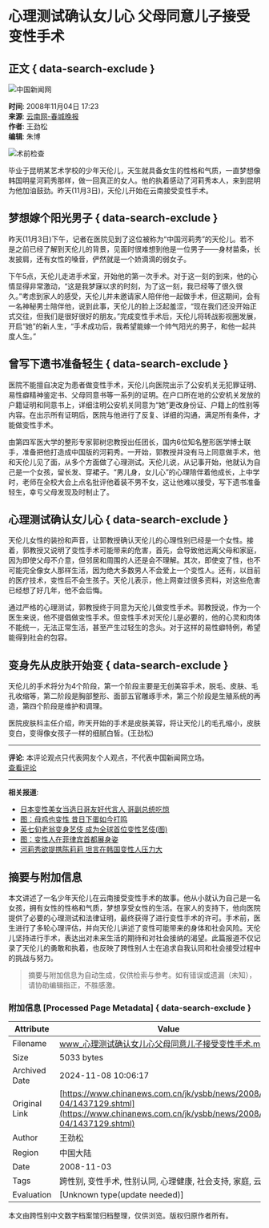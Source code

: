 # 心理测试确认女儿心 父母同意儿子接受变性手术

## 正文 { data-search-exclude }


![中国新闻网](http://i5.chinanews.com/images/images1/logo2.gif)

**时间**: 2008年11月04日 17:23  
**来源**: [云南网-春城晚报](http://comment.chinanews.com.cn/comments/comments.php?newsid=1437129)  
**作者**: 王劲松  
**编辑**: 朱博  

![术前检查](U190P4T8D1437129F107DT20081104172328.jpg)  

毕业于昆明某艺术学校的少年天伦儿，天生就具备女生的性格和气质，一直梦想像韩国明星河莉秀那样，做一回真正的女人。他的执着感动了河莉秀本人，来到昆明为他加油鼓劲。昨天(11月3日)，天伦儿开始在云南接受变性手术。

## 梦想嫁个阳光男子 { data-search-exclude }

昨天(11月3日)下午，记者在医院见到了这位被称为“中国河莉秀”的天伦儿。若不是之前已经了解到天伦儿的背景，见面时很难想到他是一位男子——身材苗条，长发披肩，还有女性的嗓音，俨然就是一个娇滴滴的弱女子。

下午5点，天伦儿走进手术室，开始他的第一次手术。对于这一刻的到来，他的心情显得非常激动，“这是我梦寐以求的时刻，为了这一刻，我已经等了很久很久。”考虑到家人的感受，天伦儿并未邀请家人陪伴他一起做手术，但这期间，会有一名神秘男士陪伴他，说到此事，天伦儿的脸上泛起羞涩，“现在我们还没开始正式交往，但我们是很好很好的朋友。”完成变性手术后，天伦儿将转战影视圈发展，开启“她”的新人生，“手术成功后，我希望能嫁一个帅气阳光的男子，和他一起共度人生。”

## 曾写下遗书准备轻生 { data-search-exclude }

医院不能擅自决定为患者做变性手术，天伦儿向医院出示了公安机关无犯罪证明、易性癖精神鉴定书、父母同意书等一系列的证明。在户口所在地的公安机关发放的户籍证明和同意书上，详细注明公安机关同意为“她”更改身份证、户籍上的性别等内容。在出示所有证明后，医院与他进行了反复、详细的沟通，满足所有条件，才能做变性手术。

由第四军医大学的整形专家郭树忠教授出任团长，国内6位知名整形医学博士联手，准备把他打造成中国版的河莉秀。一开始，郭教授并没有马上同意做手术，他和天伦儿见了面，从多个方面做了心理测试。天伦儿说，从记事开始，他就认为自己是一个女孩，留长发、穿裙子。“男儿身，女儿心”的心理陪伴着他成长，上中学时，老师在全校大会上点名批评他着装不男不女，这让他难以接受，写下遗书准备轻生，幸亏父母发现及时制止了。

## 心理测试确认女儿心 { data-search-exclude }

天伦儿女性的装扮和声音，让郭教授确认天伦儿的心理性别已经是一个女性。接着，郭教授又说明了变性手术可能带来的危害，首先，会导致他远离父母和家庭，因为即使父母不介意，但邻居和周围的人还是会不理解。其次，即使变了性，也不可能完全像女人那样生活，因为绝大多数男人不会爱上一个变性人。还有，以目前的医疗技术，变性后不会生孩子。天伦儿表示，他上网查过很多资料，对这些危害已经想了好几年，他不会后悔。

通过严格的心理测试，郭教授终于同意为天伦儿做变性手术。郭教授说，作为一个医生来说，他不提倡做变性手术。但变性手术对天伦儿是必要的，他的心灵和肉体不能统一，无法正常生活，甚至产生过轻生的念头。对于这样的易性癖特例，希望能得到社会的包容。

## 变身先从皮肤开始变 { data-search-exclude }

天伦儿的手术将分为4个阶段，第一个阶段主要是无创美容手术，脱毛、皮肤、毛孔收缩等，第二阶段是胸部整形、面部五官雕琢手术，第三个阶段是生殖系统的再造，第四个阶段是维护和调理。

医院皮肤科主任介绍，昨天开始的手术是皮肤美容，将让天伦儿的毛孔缩小，皮肤变白，变得像女孩子一样的细腻白皙。(王劲松)

---

**评论**: 本评论观点只代表网友个人观点，不代表中国新闻网立场。  
[查看评论](http://comment.chinanews.com.cn/comments/comments.php?newsid=1437129)  

---

**相关报道**:
- [日本变性美女当选日哥友好代言人 哥副总统吃惊](http://www.chinanews.com.cn/yl/whxw/news/2008/11-03/1435452.shtml)
- [图：母鸡也变性 昔日下蛋如今打鸣](http://www.chinanews.com.cn/tp/qttp/news/2008/10-24/1424001.shtml)
- [英七旬老翁变身艺伎 成为全球首位变性艺伎(图)](http://www.chinanews.com.cn/gj/dqsj/news/2008/10-23/1422183.shtml)
- [图：变性人在菲律宾首都展身姿](http://www.chinanews.com.cn/gj/kong/news/2008/10-18/1416829.shtml)
- [河莉秀欲提携陈莉莉 坦言在韩国变性人压力大](http://www.chinanews.com.cn/yl/mxzz/news/2008/10-09/1406805.shtml)

## 摘要与附加信息

<!-- tcd_abstract -->
本文讲述了一名少年天伦儿在云南接受变性手术的故事。他从小就认为自己是一名女孩，拥有女性的性格和气质，梦想享受女性的生活。在家人的支持下，他向医院提供了必要的心理测试和法律证明，最终获得了进行变性手术的许可。手术前，医生进行了多轮心理评估，并向天伦儿讲述了变性可能带来的身体和社会风险。天伦儿坚持进行手术，表达出对未来生活的期待和对社会接纳的渴望。此篇报道不仅记录了天伦儿的勇敢和执着，也反映了跨性别人士在追求自我认同和社会接受过程中的挑战与努力。
<!-- tcd_abstract_end -->

> 摘要与附加信息为自动生成，仅供检索与参考。如有错误或遗漏（未知），请协助编辑指正，不胜感激。

### 附加信息 [Processed Page Metadata] { data-search-exclude }

| Attribute       | Value                                  |
|-----------------|----------------------------------------|
| Filename        | www_心理测试确认女儿心父母同意儿子接受变性手术.md                             |
| Size            | 5033 bytes                           |
| Archived Date   | 2024-11-08 10:06:17                             |
| Original Link   | [https://www.chinanews.com.cn/jk/ysbb/news/2008/11-04/1437129.shtml](https://www.chinanews.com.cn/jk/ysbb/news/2008/11-04/1437129.shtml)                       |
| Author          | 王劲松                               |
| Region          | 中国大陆                               |
| Date            | 2008-11-03                                 |
| Tags            | 跨性别, 变性手术, 性别认同, 心理健康, 社会支持, 家庭, 云南                                 |
| Evaluation            | [Unknown type(update needed)]                                 |
<!-- tcd_table_end -->

本文由跨性别中文数字档案馆归档整理，仅供浏览。版权归原作者所有。
